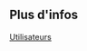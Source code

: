 ## Plus d'infos

<a class='see-also' href='utilisateurs.html'><span class='title'>Utilisateurs</span></a>

